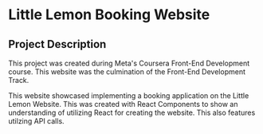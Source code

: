 # Little Lemon Booking Website

## Project Description
This project was created during Meta's Coursera Front-End Development course. This website was the culmination of the Front-End Development Track.

This website showcased implementing a booking application on the Little Lemon Website. This was created with React Components to show an understanding of utilizing React for creating the website. This also features utilzing API calls.